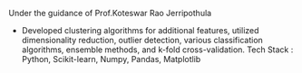 Under the guidance of Prof.Koteswar Rao Jerripothula
- Developed clustering algorithms for additional features, utilized dimensionality
reduction, outlier detection, various classification algorithms, ensemble methods, and
k-fold cross-validation.
Tech Stack : Python, Scikit-learn, Numpy, Pandas, Matplotlib
